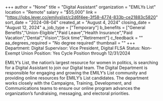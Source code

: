 +++
author = "None"
title = "Digital Assistant"
organization = "EMILYs List"
location = "Remote"
salary = "$55,000"
link = "https://jobs.lever.co/emilyslist/c2d6f4ee-3f58-4774-833b-ce21883c5820"
sort_date = "2024-08-04"
created_at = "August 4, 2024"
closing_date = "August 12, 2024"
a_job_type = ["Temporary"]
b_benefits = ["General Benefits","Union-Eligible","Paid Leave","Health Insurance","Paid Vacation","Dental","Vision","Sick time","Retirement"]
c_feedback = ""
aa_degrees_required = "No degree required"
thumbnail = ""
+++
Department: Digital
Supervisor: Vice President, Digital
FLSA Status: Non-Exempt
Union Position: Yes
Cycle Position through 12/31/2024

EMILY’s List, the nation’s largest resource for women in politics, is searching for a Digital Assistant to join our Digital team. The Digital Department is responsible for engaging and growing the EMILY’s List community and providing online resources for EMILY’s List candidates. The department works closely with the Campaigns, Training, Development, and Communications teams to ensure our online program advances the organization’s fundraising, messaging, and electoral priorities.